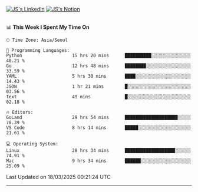 
[![JS's LinkedIn](https://img.shields.io/badge/LinkedIn-blue?style=for-the-badge&logo=linkedin)](https://www.linkedin.com/in/jaeseung-lee-5a2a32139/) 
[![JS's Notion](https://img.shields.io/badge/Notion-black?style=for-the-badge&logo=notion)](https://bit.ly/ljswiki1) <br><br>
<!-- ![JS's GitHub stats](https://github-readme-stats-lemon-five.vercel.app/api?username=tkxkd0159&hide=contribs,prs,stars,issues&show_icons=true&theme=react&include_all_commits=true)   -->
<!-- ![Top Langs](https://github-readme-stats-lemon-five.vercel.app/api/top-langs/?username=tkxkd0159&layout=compact&hide=jupyter%20notebook,scss,html,css&langs_count=10)  -->


<!--START_SECTION:waka-->
📊 **This Week I Spent My Time On** 

```text
🕑︎ Time Zone: Asia/Seoul

💬 Programming Languages: 
Python                   15 hrs 20 mins      ██████████░░░░░░░░░░░░░░░   40.21 % 
Go                       12 hrs 48 mins      ████████░░░░░░░░░░░░░░░░░   33.59 % 
YAML                     5 hrs 30 mins       ████░░░░░░░░░░░░░░░░░░░░░   14.43 % 
JSON                     1 hr 21 mins        █░░░░░░░░░░░░░░░░░░░░░░░░   03.56 % 
Text                     49 mins             █░░░░░░░░░░░░░░░░░░░░░░░░   02.18 % 

🔥 Editors: 
GoLand                   29 hrs 54 mins      ████████████████████░░░░░   78.39 % 
VS Code                  8 hrs 14 mins       █████░░░░░░░░░░░░░░░░░░░░   21.61 % 

💻 Operating System: 
Linux                    28 hrs 34 mins      ███████████████████░░░░░░   74.91 % 
Mac                      9 hrs 34 mins       ██████░░░░░░░░░░░░░░░░░░░   25.09 % 
```


 Last Updated on 18/03/2025 00:21:24 UTC
<!--END_SECTION:waka-->

---
<!---
<a href="https://github.com/tkxkd0159/books">
  <img align="center" src="https://github-readme-stats-lemon-five.vercel.app/api/pin/?username=tkxkd0159&repo=books&theme=react" />
</a>
-->

<!---
- 🔭 I’m currently working on ...
- 🌱 I’m currently learning blockchain and distributed network
- 👯 I’m looking to collaborate on ...
- 🤔 I’m looking for help with ...
- 💬 Ask me about ...
- 📫 How to reach me: ...
- 😄 Pronouns: ...
- ⚡ Fun fact: ...
-->
